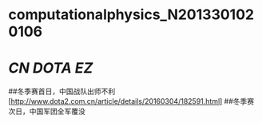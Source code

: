 # computationalphysics_N2013301020106
# *CN DOTA EZ*
##冬季赛首日，中国战队出师不利[http://www.dota2.com.cn/article/details/20160304/182591.html]
##冬季赛次日，中国军团全军覆没
